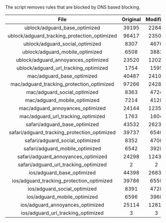 The script removes rules that are blocked by DNS based blocking.


| File | Original | Modified |
|:----:|:-----:|:-----:|
| ublock/adguard_base_optimized | 39195 | 22840 |
| ublock/adguard_tracking_protection_optimized | 96417 | 23506 |
| ublock/adguard_social_optimized | 8307 | 4676 |
| ublock/adguard_mobile_optimized | 6508 | 3883 |
| ublock/adguard_annoyances_optimized | 23520 | 12020 |
| ublock/adguard_url_tracking_optimized | 1754 | 1595 |
| mac/adguard_base_optimized | 40487 | 24107 |
| mac/adguard_tracking_protection_optimized | 97266 | 24284 |
| mac/adguard_social_optimized | 8363 | 4724 |
| mac/adguard_mobile_optimized | 7214 | 4128 |
| mac/adguard_annoyances_optimized | 24144 | 12352 |
| mac/adguard_url_tracking_optimized | 1763 | 1604 |
| safari/adguard_base_optimized | 43532 | 26233 |
| safari/adguard_tracking_protection_optimized | 39737 | 6540 |
| safari/adguard_social_optimized | 8352 | 4708 |
| safari/adguard_mobile_optimized | 6542 | 3920 |
| safari/adguard_annoyances_optimized | 24298 | 12431 |
| safari/adguard_url_tracking_optimized | 2 | 2 |
| ios/adguard_base_optimized | 44398 | 26833 |
| ios/adguard_tracking_protection_optimized | 39786 | 6550 |
| ios/adguard_social_optimized | 8391 | 4728 |
| ios/adguard_mobile_optimized | 6596 | 3960 |
| ios/adguard_annoyances_optimized | 25114 | 12810 |
| ios/adguard_url_tracking_optimized | 3 | 3 |